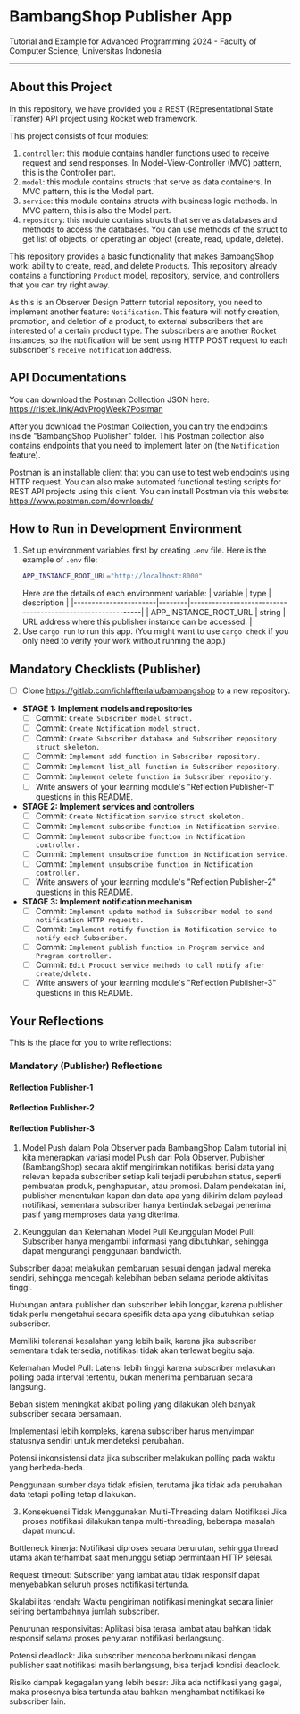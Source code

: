 # BambangShop Publisher App
Tutorial and Example for Advanced Programming 2024 - Faculty of Computer Science, Universitas Indonesia

---

## About this Project
In this repository, we have provided you a REST (REpresentational State Transfer) API project using Rocket web framework.

This project consists of four modules:
1.  `controller`: this module contains handler functions used to receive request and send responses.
    In Model-View-Controller (MVC) pattern, this is the Controller part.
2.  `model`: this module contains structs that serve as data containers.
    In MVC pattern, this is the Model part.
3.  `service`: this module contains structs with business logic methods.
    In MVC pattern, this is also the Model part.
4.  `repository`: this module contains structs that serve as databases and methods to access the databases.
    You can use methods of the struct to get list of objects, or operating an object (create, read, update, delete).

This repository provides a basic functionality that makes BambangShop work: ability to create, read, and delete `Product`s.
This repository already contains a functioning `Product` model, repository, service, and controllers that you can try right away.

As this is an Observer Design Pattern tutorial repository, you need to implement another feature: `Notification`.
This feature will notify creation, promotion, and deletion of a product, to external subscribers that are interested of a certain product type.
The subscribers are another Rocket instances, so the notification will be sent using HTTP POST request to each subscriber's `receive notification` address.

## API Documentations

You can download the Postman Collection JSON here: https://ristek.link/AdvProgWeek7Postman

After you download the Postman Collection, you can try the endpoints inside "BambangShop Publisher" folder.
This Postman collection also contains endpoints that you need to implement later on (the `Notification` feature).

Postman is an installable client that you can use to test web endpoints using HTTP request.
You can also make automated functional testing scripts for REST API projects using this client.
You can install Postman via this website: https://www.postman.com/downloads/

## How to Run in Development Environment
1.  Set up environment variables first by creating `.env` file.
    Here is the example of `.env` file:
    ```bash
    APP_INSTANCE_ROOT_URL="http://localhost:8000"
    ```
    Here are the details of each environment variable:
    | variable              | type   | description                                                |
    |-----------------------|--------|------------------------------------------------------------|
    | APP_INSTANCE_ROOT_URL | string | URL address where this publisher instance can be accessed. |
2.  Use `cargo run` to run this app.
    (You might want to use `cargo check` if you only need to verify your work without running the app.)

## Mandatory Checklists (Publisher)
-   [ ] Clone https://gitlab.com/ichlaffterlalu/bambangshop to a new repository.
-   **STAGE 1: Implement models and repositories**
    -   [ ] Commit: `Create Subscriber model struct.`
    -   [ ] Commit: `Create Notification model struct.`
    -   [ ] Commit: `Create Subscriber database and Subscriber repository struct skeleton.`
    -   [ ] Commit: `Implement add function in Subscriber repository.`
    -   [ ] Commit: `Implement list_all function in Subscriber repository.`
    -   [ ] Commit: `Implement delete function in Subscriber repository.`
    -   [ ] Write answers of your learning module's "Reflection Publisher-1" questions in this README.
-   **STAGE 2: Implement services and controllers**
    -   [ ] Commit: `Create Notification service struct skeleton.`
    -   [ ] Commit: `Implement subscribe function in Notification service.`
    -   [ ] Commit: `Implement subscribe function in Notification controller.`
    -   [ ] Commit: `Implement unsubscribe function in Notification service.`
    -   [ ] Commit: `Implement unsubscribe function in Notification controller.`
    -   [ ] Write answers of your learning module's "Reflection Publisher-2" questions in this README.
-   **STAGE 3: Implement notification mechanism**
    -   [ ] Commit: `Implement update method in Subscriber model to send notification HTTP requests.`
    -   [ ] Commit: `Implement notify function in Notification service to notify each Subscriber.`
    -   [ ] Commit: `Implement publish function in Program service and Program controller.`
    -   [ ] Commit: `Edit Product service methods to call notify after create/delete.`
    -   [ ] Write answers of your learning module's "Reflection Publisher-3" questions in this README.

## Your Reflections
This is the place for you to write reflections:

### Mandatory (Publisher) Reflections

#### Reflection Publisher-1

#### Reflection Publisher-2

#### Reflection Publisher-3

1. Model Push dalam Pola Observer pada BambangShop
Dalam tutorial ini, kita menerapkan variasi model Push dari Pola Observer. Publisher (BambangShop) secara aktif mengirimkan notifikasi berisi data yang relevan kepada subscriber setiap kali terjadi perubahan status, seperti pembuatan produk, penghapusan, atau promosi. Dalam pendekatan ini, publisher menentukan kapan dan data apa yang dikirim dalam payload notifikasi, sementara subscriber hanya bertindak sebagai penerima pasif yang memproses data yang diterima.

2. Keunggulan dan Kelemahan Model Pull
Keunggulan Model Pull:
Subscriber hanya mengambil informasi yang dibutuhkan, sehingga dapat mengurangi penggunaan bandwidth.

Subscriber dapat melakukan pembaruan sesuai dengan jadwal mereka sendiri, sehingga mencegah kelebihan beban selama periode aktivitas tinggi.

Hubungan antara publisher dan subscriber lebih longgar, karena publisher tidak perlu mengetahui secara spesifik data apa yang dibutuhkan setiap subscriber.

Memiliki toleransi kesalahan yang lebih baik, karena jika subscriber sementara tidak tersedia, notifikasi tidak akan terlewat begitu saja.

Kelemahan Model Pull:
Latensi lebih tinggi karena subscriber melakukan polling pada interval tertentu, bukan menerima pembaruan secara langsung.

Beban sistem meningkat akibat polling yang dilakukan oleh banyak subscriber secara bersamaan.

Implementasi lebih kompleks, karena subscriber harus menyimpan statusnya sendiri untuk mendeteksi perubahan.

Potensi inkonsistensi data jika subscriber melakukan polling pada waktu yang berbeda-beda.

Penggunaan sumber daya tidak efisien, terutama jika tidak ada perubahan data tetapi polling tetap dilakukan.

3. Konsekuensi Tidak Menggunakan Multi-Threading dalam Notifikasi
Jika proses notifikasi dilakukan tanpa multi-threading, beberapa masalah dapat muncul:

Bottleneck kinerja: Notifikasi diproses secara berurutan, sehingga thread utama akan terhambat saat menunggu setiap permintaan HTTP selesai.

Request timeout: Subscriber yang lambat atau tidak responsif dapat menyebabkan seluruh proses notifikasi tertunda.

Skalabilitas rendah: Waktu pengiriman notifikasi meningkat secara linier seiring bertambahnya jumlah subscriber.

Penurunan responsivitas: Aplikasi bisa terasa lambat atau bahkan tidak responsif selama proses penyiaran notifikasi berlangsung.

Potensi deadlock: Jika subscriber mencoba berkomunikasi dengan publisher saat notifikasi masih berlangsung, bisa terjadi kondisi deadlock.

Risiko dampak kegagalan yang lebih besar: Jika ada notifikasi yang gagal, maka prosesnya bisa tertunda atau bahkan menghambat notifikasi ke subscriber lain.